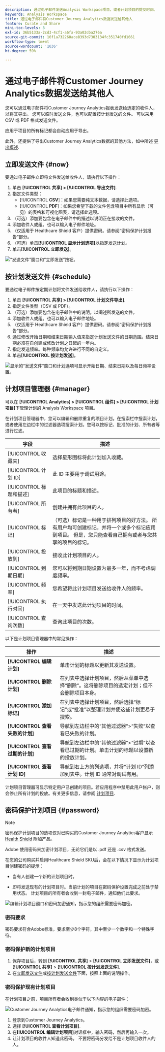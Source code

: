 ```yaml
---
description: 通过电子邮件发送Analysis Workspace项目，或者计划项目的提交时间。
keywords: Analysis Workspace
title: 通过电子邮件将Customer Journey Analytics数据发送给其他人
feature: Curate and Share
mini-toc-levels: 3
exl-id: 36b5133a-2cd3-4cf1-a6fa-93a02dba276a
source-git-commit: 16f1a732260ace8393d7303134fc351740fd1661
workflow-type: tm+mt
source-wordcount: '1036'
ht-degree: 59%

---
```


# 通过电子邮件将Customer Journey Analytics数据发送给其他人

您可以通过电子邮件将Customer Journey Analytics报表发送给选定的收件人，以将其导出。 您可以临时发送文件，也可以配置按计划发送的文件。 可以采用 CSV 或 PDF 格式发送文件。

应用于项目的所有标记都会自动应用于导出。

此外，还提供了导出Customer Journey Analytics数据的其他方法，如中所述 [导出概述](/help/analysis-workspace/export/export-project-overview.md).

## 立即发送文件 {#now}

要通过电子邮件立即将文件发送给收件人，请执行以下操作：

1. 单击 **[!UICONTROL 共享] > [!UICONTROL 导出文件]**.
1. 指定文件类型：
   * [!UICONTROL **CSV**]：如果您需要纯文本数据，请选择此选项。
   * [!UICONTROL **PDF**]：如果您希望下载的文件包含项目中所有显示（可见）的表格和可视化图表，请选择此选项。
1. （可选）添加要包含在电子邮件中的描述以说明正在接收的文件。
1. 添加收件人或组。也可以输入电子邮件地址。
1. （仅适用于 Healthcare Shield 客户）提供密码。请参阅“密码保护计划报告”部分。
1. （可选）单击&#x200B;**[!UICONTROL 显示计划选项]**&#x200B;以指定发送计划。
1. 单击&#x200B;**[!UICONTROL 立即发送]**。

![“发送文件”窗口和“立即发送”按钮。](assets/send-file-no-scheduling-options.JPG)

## 按计划发送文件 {#schedule}

要通过电子邮件按定期计划将文件发送给收件人，请执行以下操作：

1. 单击 **[!UICONTROL 共享] > [!UICONTROL 计划文件导出]**.
1. 指定文件类型（CSV 或 PDF）。
1. （可选）添加要包含在电子邮件中的说明，以阐述所发送的文件。
1. 添加收件人或组。也可以输入电子邮件地址。
1. （仅适用于 Healthcare Shield 客户）提供密码。请参阅“密码保护计划报告”部分。
1. 通过修改开始日期和结束日期输入值来指定计划发送文件的日期范围。结束日期必须在自创建或修改计划之日起的一年内。
1. 指定发送频率。每种频率均允许进行不同的自定义。
1. 单击&#x200B;**[!UICONTROL 按计划发送]**。

![显示的“发送文件”窗口和计划选项可显示开始日期、结束日期以及每日频率设置。](assets/send-file.JPG)

## 计划项目管理器 {#manager}

可以在 **[!UICONTROL Analytics] > [!UICONTROL 组件] > [!UICONTROL 计划项目]**&#x200B;下管理计划的 Analysis Workspace 项目。

在计划项目管理器中，您可以编辑和删除重复的项目计划。在搜索栏中搜索计划，或者使用左边栏中的过滤器选项搜索计划。您可以按标记、批准的计划、所有者等进行过滤。

| 字段 | 描述 |
| --- | --- |
| [!UICONTROL 收藏夹] | 选择星形图标将此计划加入收藏。 |
| [!UICONTROL 计划 ID] | 此 ID 主要用于调试用途。 |
| [!UICONTROL 标题和描述] | 此项目的标题和描述。 |
| [!UICONTROL 所有者] | 创建并拥有此项目的人。 |
| [!UICONTROL 标记] | （可选）标记是一种用于排列项目的好方法。 所有用户均可创建标记，并将一个或多个标记应用到项目。 但是，您只能查看自己拥有或者与您共享的项目的标记。 |
| [!UICONTROL 投放到] | 接收此计划项目的人。 |
| [!UICONTROL 到期日期] | 您可以将到期日期设置为最多一年，而不考虑调度频率。 |
| [!UICONTROL 频率] | 您希望将此计划项目发送给收件人的频率。 |
| [!UICONTROL 执行时间] | 在一天中发送此计划项目的时间。 |
| [!UICONTROL 查询次数] | 查询此项目的次数。 |

以下是计划项目管理器中的常见操作：

| 操作 | 描述 |
|---|---|
| **[!UICONTROL 编辑计划]** | 单击计划的标题以更新其发送设置。 |
| **[!UICONTROL 删除计划]** | 在列表中选择计划项目，然后从菜单中选择“删除”。这将删除项目的选定计划；但不会删除项目本身。 |
| **[!UICONTROL 添加标记]** | 在列表中选择计划项目，然后选择“标记”或“批准”以整理计划并使这些计划更易于搜索。 |
| **[!UICONTROL 查看失败的计划]** | 导航到左边栏中的“其他过滤器”>“失败”以查看已失败的计划。 |
| **[!UICONTROL 查看过期的计划]** | 导航到左边栏中的“其他过滤器”>“过期”以查看已过期的计划。单击计划的标题以设置新的投放计划。 |
| **[!UICONTROL 查看计划 ID]** | 导航到右上方的列选项，并将“计划 ID”列添加到表中。计划 ID 通常对调试有用。 |

计划项目管理器可显示特定用户已创建的项目。若应用程序中禁用此用户帐户，则会停止所有计划的投放。有关更多信息，请参阅 [计划项目](/help/components/scheduled-projects-manager.md).

## 密码保护计划项目 {#password}

>[!NOTE]
>
>密码保护计划项目的选项仅对已购买的Customer Journey Analytics客户显示 [Health Shield](https://business.adobe.com/solutions/experience-cloud-for-healthcare.html) 附加产品。

Adobe 使用密码来加密计划项目，无论它们是以 .pdf 还是 .csv 格式发送。

在您的公司购买并启用Healthcare Shield SKU后，会在以下情况下显示为计划项目创建密码的提示：

* 当有人创建一个新的计划项目时。

* 即将发送现有的计划项目时。当前计划的项目在密码保护设置完成之前处于禁用状态。 计划项目的所有者会收到一封电子邮件，通知他们此要求。

![编辑计划项目窗口和密码加密通知，指示您的组织需要密码加密。](assets/password.png)

### 密码要求

密码要求符合Adobe标准，要求至少8个字符，其中至少一个数字和一个特殊字符。

### 密码保护新的计划项目

1. 保存项目后，转到 **[!UICONTROL 共享]** > **[!UICONTROL 立即发送文件]**，或 **[!UICONTROL 共享]** > **[!UICONTROL 按计划发送文件]**.
1. 在[立即发送文件](https://experienceleague.adobe.com/docs/analytics-platform/using/cja-workspace/curate-share/t-schedule-report.html?lang=zh-Hans#now)或[按计划发送文件](https://experienceleague.adobe.com/docs/analytics-platform/using/cja-workspace/curate-share/t-schedule-report.html?lang=zh-Hans#schedule)下面，按照上面的说明操作。

### 密码保护现有计划项目

在计划项目之前，项目所有者会收到类似于以下内容的电子邮件：

![Customer Journey Analytics电子邮件通知，指示您的组织需要密码加密。](assets/email-password.png)

1. 登录到Customer Journey Analytics。
1. 选择 **[!UICONTROL 查看计划项目]**.
1. 在&#x200B;**[!UICONTROL 编辑计划项目]**&#x200B;对话框中，输入密码，然后再输入一次。
1. 让计划项目的收件人知道此密码。 不要将密码分发给不是计划项目收件人的人。
